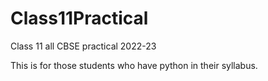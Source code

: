 # Class11Practical
Class 11 all CBSE practical 2022-23

This is for those students who have python in their syllabus.
